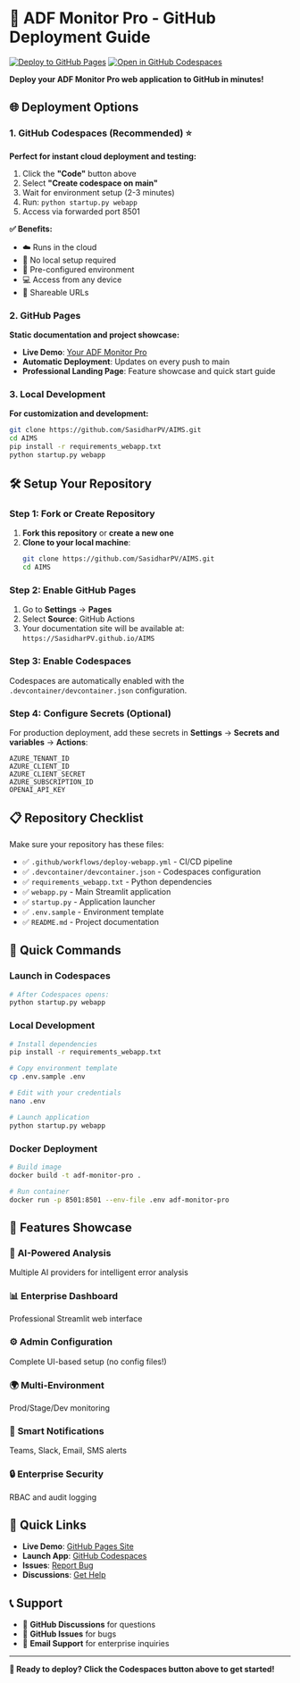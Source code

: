 # 🚀 ADF Monitor Pro - GitHub Deployment Guide

[![Deploy to GitHub Pages](https://github.com/SasidharPV/AIMS/actions/workflows/deploy-webapp.yml/badge.svg)](https://github.com/SasidharPV/AIMS/actions/workflows/deploy-webapp.yml)
[![Open in GitHub Codespaces](https://github.com/codespaces/badge.svg)](https://codespaces.new/SasidharPV/AIMS)

**Deploy your ADF Monitor Pro web application to GitHub in minutes!**

## 🌐 Deployment Options

### 1. GitHub Codespaces (Recommended) ⭐

**Perfect for instant cloud deployment and testing:**

1. Click the **"Code"** button above
2. Select **"Create codespace on main"**
3. Wait for environment setup (2-3 minutes)
4. Run: `python startup.py webapp`
5. Access via forwarded port 8501

**✅ Benefits:**
- ☁️ Runs in the cloud
- 🚀 No local setup required
- 🔧 Pre-configured environment
- 💻 Access from any device
- 🔗 Shareable URLs

### 2. GitHub Pages

**Static documentation and project showcase:**

- **Live Demo**: [Your ADF Monitor Pro](https://your-username.github.io/AIMS)
- **Automatic Deployment**: Updates on every push to main
- **Professional Landing Page**: Feature showcase and quick start guide

### 3. Local Development

**For customization and development:**

```bash
git clone https://github.com/SasidharPV/AIMS.git
cd AIMS
pip install -r requirements_webapp.txt
python startup.py webapp
```

## 🛠️ Setup Your Repository

### Step 1: Fork or Create Repository

1. **Fork this repository** or **create a new one**
2. **Clone to your local machine**:
   ```bash
   git clone https://github.com/SasidharPV/AIMS.git
   cd AIMS
   ```

### Step 2: Enable GitHub Pages

1. Go to **Settings** → **Pages**
2. Select **Source**: GitHub Actions
3. Your documentation site will be available at: `https://SasidharPV.github.io/AIMS`

### Step 3: Enable Codespaces

Codespaces are automatically enabled with the `.devcontainer/devcontainer.json` configuration.

### Step 4: Configure Secrets (Optional)

For production deployment, add these secrets in **Settings** → **Secrets and variables** → **Actions**:

```
AZURE_TENANT_ID
AZURE_CLIENT_ID
AZURE_CLIENT_SECRET
AZURE_SUBSCRIPTION_ID
OPENAI_API_KEY
```

## 📋 Repository Checklist

Make sure your repository has these files:

- ✅ `.github/workflows/deploy-webapp.yml` - CI/CD pipeline
- ✅ `.devcontainer/devcontainer.json` - Codespaces configuration  
- ✅ `requirements_webapp.txt` - Python dependencies
- ✅ `webapp.py` - Main Streamlit application
- ✅ `startup.py` - Application launcher
- ✅ `.env.sample` - Environment template
- ✅ `README.md` - Project documentation

## 🚀 Quick Commands

### Launch in Codespaces
```bash
# After Codespaces opens:
python startup.py webapp
```

### Local Development
```bash
# Install dependencies
pip install -r requirements_webapp.txt

# Copy environment template
cp .env.sample .env

# Edit with your credentials
nano .env

# Launch application
python startup.py webapp
```

### Docker Deployment
```bash
# Build image
docker build -t adf-monitor-pro .

# Run container
docker run -p 8501:8501 --env-file .env adf-monitor-pro
```

## 🌟 Features Showcase

### 🤖 **AI-Powered Analysis**
Multiple AI providers for intelligent error analysis

### 📊 **Enterprise Dashboard** 
Professional Streamlit web interface

### ⚙️ **Admin Configuration**
Complete UI-based setup (no config files!)

### 🌍 **Multi-Environment**
Prod/Stage/Dev monitoring

### 🔔 **Smart Notifications**
Teams, Slack, Email, SMS alerts

### 🔒 **Enterprise Security**
RBAC and audit logging

## 🔗 Quick Links

- **Live Demo**: [GitHub Pages Site](https://SasidharPV.github.io/AIMS)
- **Launch App**: [GitHub Codespaces](https://codespaces.new/SasidharPV/AIMS)
- **Issues**: [Report Bug](https://github.com/SasidharPV/AIMS/issues)
- **Discussions**: [Get Help](https://github.com/SasidharPV/AIMS/discussions)

## 📞 Support

- 💬 **GitHub Discussions** for questions
- 🐛 **GitHub Issues** for bugs
- 📧 **Email Support** for enterprise inquiries

---

**🎉 Ready to deploy? Click the Codespaces button above to get started!**
